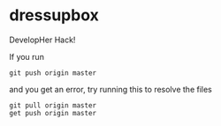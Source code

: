 dressupbox
==========

DevelopHer Hack!

If you run

    git push origin master

and you get an error, try running this to resolve the files

    git pull origin master
    get push origin master